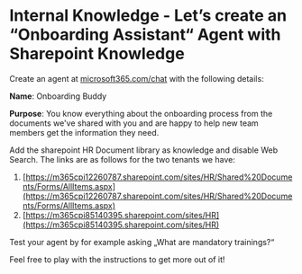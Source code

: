 # Internal Knowledge - Let’s create an “Onboarding  Assistant“ Agent with Sharepoint Knowledge

Create an agent at [microsoft365.com/chat](https://microsoft365.com/chat) with the following details:

**Name**: Onboarding Buddy

**Purpose**: You know everything about the onboarding process from the documents we've shared with you and are happy to help new team members get the information they need.

Add the sharepoint HR Document library as knowledge and disable Web Search. The links are as follows for the two tenants we have:

1. [https://m365cpi12260787.sharepoint.com/sites/HR/Shared%20Documents/Forms/AllItems.aspx](https://m365cpi12260787.sharepoint.com/sites/HR/Shared%20Documents/Forms/AllItems.aspx)
2. [https://m365cpi85140395.sharepoint.com/sites/HR](https://m365cpi85140395.sharepoint.com/sites/HR)

Test your agent by for example asking „What are mandatory trainings?“

Feel free to play with the instructions to get more out of it!
